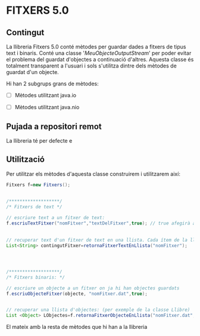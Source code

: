 # FITXERS 5.0


## Contingut

La llibreria Fitxers 5.0 conté mètodes per guardar dades a fitxers de tipus text i binaris.
Conté una classe '_MeuObjecteOutputStream_' per poder evitar el problema del guardat d'objectes a continuació d'altres.
Aquesta classe és totalment transparent a l'usuari i sols s'utilitza dintre dels mètodes de guardat d'un objecte.

Hi han 2 subgrups grans de mètodes:

- [ ] Mètodes utilitzant java.io
- [ ] Mètodes utilitzant java.nio


## Pujada a repositori remot
La llibreria té per defecte e


## Utilització

Per utilitzar els mètodes d'aquesta classe construirem i utilitzarem així:

```java
Fitxers f=new Fitxers();
 
 
/*******************/
/* Fitxers de text */

// escriure text a un fitxer de text:
f.escriuTextFitxer("nomFitxer","textDelFitxer",true); // true afegirà al fitxer. // false crearà un fitxer nou amb el text
 
 
// recuperar text d'un fitxer de text en una llista. Cada ítem de la llista és una fila del text:
List<String> contingutFitxer=retornaFitxerTextEnLlista("nomFitxer");




/*******************/
/* Fitxers binaris: */

// escriure un objecte a un fitxer on ja hi han objectes guardats 
f.escriuObjecteFitxer(objecte, "nomFitxer.dat",true);


// recuperar una llista d'objectes: (per exemple de la classe Llibre)
List <Object> LObjectes=f.retornaFitxerObjecteEnLlista("nomFitxer.dat",Llibre.class);


```

El mateix amb la resta de mètodes que hi han a la llibreria


